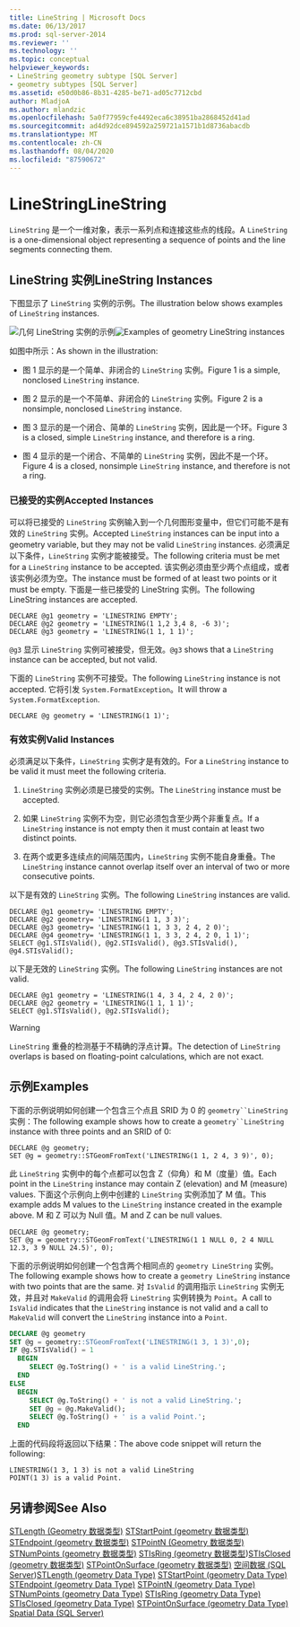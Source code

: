 ```yaml
---
title: LineString | Microsoft Docs
ms.date: 06/13/2017
ms.prod: sql-server-2014
ms.reviewer: ''
ms.technology: ''
ms.topic: conceptual
helpviewer_keywords:
- LineString geometry subtype [SQL Server]
- geometry subtypes [SQL Server]
ms.assetid: e50d0b86-8b31-4285-be71-ad05c7712cbd
author: MladjoA
ms.author: mlandzic
ms.openlocfilehash: 5a0f77959cfe4492eca6c38951ba2868452d41ad
ms.sourcegitcommit: ad4d92dce894592a259721a1571b1d8736abacdb
ms.translationtype: MT
ms.contentlocale: zh-CN
ms.lasthandoff: 08/04/2020
ms.locfileid: "87590672"
---
```

# <a name="linestring"></a><span data-ttu-id="8348f-102">LineString</span><span class="sxs-lookup"><span data-stu-id="8348f-102">LineString</span></span>
  <span data-ttu-id="8348f-103">`LineString` 是一个一维对象，表示一系列点和连接这些点的线段。</span><span class="sxs-lookup"><span data-stu-id="8348f-103">A `LineString` is a one-dimensional object representing a sequence of points and the line segments connecting them.</span></span>

## <a name="linestring-instances"></a><span data-ttu-id="8348f-104">LineString 实例</span><span class="sxs-lookup"><span data-stu-id="8348f-104">LineString Instances</span></span>
 <span data-ttu-id="8348f-105">下图显示了 `LineString` 实例的示例。</span><span class="sxs-lookup"><span data-stu-id="8348f-105">The illustration below shows examples of `LineString` instances.</span></span>

 <span data-ttu-id="8348f-106">![几何 LineString 实例的示例](../../database-engine/media/linestring.gif "几何 LineString 实例的示例")</span><span class="sxs-lookup"><span data-stu-id="8348f-106">![Examples of geometry LineString instances](../../database-engine/media/linestring.gif "Examples of geometry LineString instances")</span></span>

 <span data-ttu-id="8348f-107">如图中所示：</span><span class="sxs-lookup"><span data-stu-id="8348f-107">As shown in the illustration:</span></span>

-   <span data-ttu-id="8348f-108">图 1 显示的是一个简单、非闭合的 `LineString` 实例。</span><span class="sxs-lookup"><span data-stu-id="8348f-108">Figure 1 is a simple, nonclosed `LineString` instance.</span></span>

-   <span data-ttu-id="8348f-109">图 2 显示的是一个不简单、非闭合的 `LineString` 实例。</span><span class="sxs-lookup"><span data-stu-id="8348f-109">Figure 2 is a nonsimple, nonclosed `LineString` instance.</span></span>

-   <span data-ttu-id="8348f-110">图 3 显示的是一个闭合、简单的 `LineString` 实例，因此是一个环。</span><span class="sxs-lookup"><span data-stu-id="8348f-110">Figure 3 is a closed, simple `LineString` instance, and therefore is a ring.</span></span>

-   <span data-ttu-id="8348f-111">图 4 显示的是一个闭合、不简单的 `LineString` 实例，因此不是一个环。</span><span class="sxs-lookup"><span data-stu-id="8348f-111">Figure 4 is a closed, nonsimple `LineString` instance, and therefore is not a ring.</span></span>

### <a name="accepted-instances"></a><span data-ttu-id="8348f-112">已接受的实例</span><span class="sxs-lookup"><span data-stu-id="8348f-112">Accepted Instances</span></span>
 <span data-ttu-id="8348f-113">可以将已接受的 `LineString` 实例输入到一个几何图形变量中，但它们可能不是有效的 `LineString` 实例。</span><span class="sxs-lookup"><span data-stu-id="8348f-113">Accepted `LineString` instances can be input into a geometry variable, but they may not be valid `LineString` instances.</span></span> <span data-ttu-id="8348f-114">必须满足以下条件，`LineString` 实例才能被接受。</span><span class="sxs-lookup"><span data-stu-id="8348f-114">The following criteria must be met for a `LineString` instance to be accepted.</span></span> <span data-ttu-id="8348f-115">该实例必须由至少两个点组成，或者该实例必须为空。</span><span class="sxs-lookup"><span data-stu-id="8348f-115">The instance must be formed of at least two points or it must be empty.</span></span> <span data-ttu-id="8348f-116">下面是一些已接受的 LineString 实例。</span><span class="sxs-lookup"><span data-stu-id="8348f-116">The following LineString instances are accepted.</span></span>

```
DECLARE @g1 geometry = 'LINESTRING EMPTY';
DECLARE @g2 geometry = 'LINESTRING(1 1,2 3,4 8, -6 3)';
DECLARE @g3 geometry = 'LINESTRING(1 1, 1 1)';
```

 <span data-ttu-id="8348f-117">`@g3` 显示 `LineString` 实例可被接受，但无效。</span><span class="sxs-lookup"><span data-stu-id="8348f-117">`@g3` shows that a `LineString` instance can be accepted, but not valid.</span></span>

 <span data-ttu-id="8348f-118">下面的 `LineString` 实例不可接受。</span><span class="sxs-lookup"><span data-stu-id="8348f-118">The following `LineString` instance is not accepted.</span></span> <span data-ttu-id="8348f-119">它将引发 `System.FormatException`。</span><span class="sxs-lookup"><span data-stu-id="8348f-119">It will throw a `System.FormatException`.</span></span>

```
DECLARE @g geometry = 'LINESTRING(1 1)';
```

### <a name="valid-instances"></a><span data-ttu-id="8348f-120">有效实例</span><span class="sxs-lookup"><span data-stu-id="8348f-120">Valid Instances</span></span>
 <span data-ttu-id="8348f-121">必须满足以下条件，`LineString` 实例才是有效的。</span><span class="sxs-lookup"><span data-stu-id="8348f-121">For a `LineString` instance to be valid it must meet the following criteria.</span></span>

1.  <span data-ttu-id="8348f-122">`LineString` 实例必须是已接受的实例。</span><span class="sxs-lookup"><span data-stu-id="8348f-122">The `LineString` instance must be accepted.</span></span>

2.  <span data-ttu-id="8348f-123">如果 `LineString` 实例不为空，则它必须包含至少两个非重复点。</span><span class="sxs-lookup"><span data-stu-id="8348f-123">If a `LineString` instance is not empty then it must contain at least two distinct points.</span></span>

3.  <span data-ttu-id="8348f-124">在两个或更多连续点的间隔范围内，`LineString` 实例不能自身重叠。</span><span class="sxs-lookup"><span data-stu-id="8348f-124">The `LineString` instance cannot overlap itself over an interval of two or more consecutive points.</span></span>

 <span data-ttu-id="8348f-125">以下是有效的 `LineString` 实例。</span><span class="sxs-lookup"><span data-stu-id="8348f-125">The following `LineString` instances are valid.</span></span>

```
DECLARE @g1 geometry= 'LINESTRING EMPTY';
DECLARE @g2 geometry= 'LINESTRING(1 1, 3 3)';
DECLARE @g3 geometry= 'LINESTRING(1 1, 3 3, 2 4, 2 0)';
DECLARE @g4 geometry= 'LINESTRING(1 1, 3 3, 2 4, 2 0, 1 1)';
SELECT @g1.STIsValid(), @g2.STIsValid(), @g3.STIsValid(), @g4.STIsValid();

```

 <span data-ttu-id="8348f-126">以下是无效的 `LineString` 实例。</span><span class="sxs-lookup"><span data-stu-id="8348f-126">The following `LineString` instances are not valid.</span></span>

```
DECLARE @g1 geometry = 'LINESTRING(1 4, 3 4, 2 4, 2 0)';
DECLARE @g2 geometry = 'LINESTRING(1 1, 1 1)';
SELECT @g1.STIsValid(), @g2.STIsValid();
```

> [!WARNING]
>  <span data-ttu-id="8348f-127">`LineString` 重叠的检测基于不精确的浮点计算。</span><span class="sxs-lookup"><span data-stu-id="8348f-127">The detection of `LineString` overlaps is based on floating-point calculations, which are not exact.</span></span>

## <a name="examples"></a><span data-ttu-id="8348f-128">示例</span><span class="sxs-lookup"><span data-stu-id="8348f-128">Examples</span></span>
 <span data-ttu-id="8348f-129">下面的示例说明如何创建一个包含三个点且 SRID 为 0 的 `geometry``LineString` 实例：</span><span class="sxs-lookup"><span data-stu-id="8348f-129">The following example shows how to create a `geometry``LineString` instance with three points and an SRID of 0:</span></span>

```
DECLARE @g geometry;
SET @g = geometry::STGeomFromText('LINESTRING(1 1, 2 4, 3 9)', 0);
```

 <span data-ttu-id="8348f-130">此 `LineString` 实例中的每个点都可以包含 Z（仰角）和 M（度量）值。</span><span class="sxs-lookup"><span data-stu-id="8348f-130">Each point in the `LineString` instance may contain Z (elevation) and M (measure) values.</span></span> <span data-ttu-id="8348f-131">下面这个示例向上例中创建的 `LineString` 实例添加了 M 值。</span><span class="sxs-lookup"><span data-stu-id="8348f-131">This example adds M values to the `LineString` instance created in the example above.</span></span> <span data-ttu-id="8348f-132">M 和 Z 可以为 Null 值。</span><span class="sxs-lookup"><span data-stu-id="8348f-132">M and Z can be null values.</span></span>

```
DECLARE @g geometry;
SET @g = geometry::STGeomFromText('LINESTRING(1 1 NULL 0, 2 4 NULL 12.3, 3 9 NULL 24.5)', 0);
```

 <span data-ttu-id="8348f-133">下面的示例说明如何创建一个包含两个相同点的 `geometry LineString` 实例。</span><span class="sxs-lookup"><span data-stu-id="8348f-133">The following example shows how to create a `geometry LineString` instance with two points that are the same.</span></span> <span data-ttu-id="8348f-134">对 `IsValid` 的调用指示 `LineString` 实例无效，并且对 `MakeValid` 的调用会将 `LineString` 实例转换为 `Point`。</span><span class="sxs-lookup"><span data-stu-id="8348f-134">A call to `IsValid` indicates that the `LineString` instance is not valid and a call to `MakeValid` will convert the `LineString` instance into a `Point`.</span></span>

```sql
DECLARE @g geometry
SET @g = geometry::STGeomFromText('LINESTRING(1 3, 1 3)',0);
IF @g.STIsValid() = 1
  BEGIN
     SELECT @g.ToString() + ' is a valid LineString.';  
  END
ELSE
  BEGIN
     SELECT @g.ToString() + ' is not a valid LineString.';
     SET @g = @g.MakeValid();
     SELECT @g.ToString() + ' is a valid Point.';  
  END

```

 <span data-ttu-id="8348f-135">上面的代码段将返回以下结果：</span><span class="sxs-lookup"><span data-stu-id="8348f-135">The above code snippet will return the following:</span></span>

```
LINESTRING(1 3, 1 3) is not a valid LineString
POINT(1 3) is a valid Point.
```

## <a name="see-also"></a><span data-ttu-id="8348f-136">另请参阅</span><span class="sxs-lookup"><span data-stu-id="8348f-136">See Also</span></span>
 <span data-ttu-id="8348f-137">[STLength &#40;Geometry 数据类型&#41;](/sql/t-sql/spatial-geometry/stlength-geometry-data-type) [STStartPoint &#40;geometry 数据类型&#41;](/sql/t-sql/spatial-geometry/ststartpoint-geometry-data-type) [STEndpoint &#40;geometry 数据类型&#41;](/sql/t-sql/spatial-geometry/stendpoint-geometry-data-type) [STPointN &#40;Geometry 数据类型&#41;](/sql/t-sql/spatial-geometry/stpointn-geometry-data-type) [STNumPoints &#40;geometry 数据类型&#41;](/sql/t-sql/spatial-geometry/stnumpoints-geometry-data-type) [STIsRing &#40;geometry 数据类型](/sql/t-sql/spatial-geometry/stisring-geometry-data-type)&#41;[STIsClosed &#40;geometry 数据类型&#41;](/sql/t-sql/spatial-geometry/stisclosed-geometry-data-type) [STPointOnSurface &#40;geometry 数据类型&#41;](/sql/t-sql/spatial-geometry/stpointonsurface-geometry-data-type) [空间数据 &#40;SQL Server](../spatial/spatial-data-sql-server.md)&#41;</span><span class="sxs-lookup"><span data-stu-id="8348f-137">[STLength &#40;geometry Data Type&#41;](/sql/t-sql/spatial-geometry/stlength-geometry-data-type) [STStartPoint &#40;geometry Data Type&#41;](/sql/t-sql/spatial-geometry/ststartpoint-geometry-data-type) [STEndpoint &#40;geometry Data Type&#41;](/sql/t-sql/spatial-geometry/stendpoint-geometry-data-type) [STPointN &#40;geometry Data Type&#41;](/sql/t-sql/spatial-geometry/stpointn-geometry-data-type) [STNumPoints &#40;geometry Data Type&#41;](/sql/t-sql/spatial-geometry/stnumpoints-geometry-data-type) [STIsRing &#40;geometry Data Type&#41;](/sql/t-sql/spatial-geometry/stisring-geometry-data-type) [STIsClosed &#40;geometry Data Type&#41;](/sql/t-sql/spatial-geometry/stisclosed-geometry-data-type) [STPointOnSurface &#40;geometry Data Type&#41;](/sql/t-sql/spatial-geometry/stpointonsurface-geometry-data-type) [Spatial Data &#40;SQL Server&#41;](../spatial/spatial-data-sql-server.md)</span></span>


